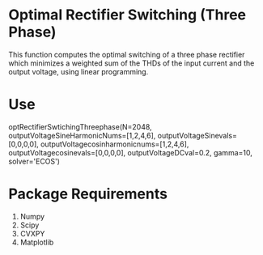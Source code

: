 # Optimal Rectifier Switching (Three Phase)
This function computes the optimal switching of a three phase rectifier which minimizes a weighted sum of the THDs of the input current and the output voltage,
 using linear programming. 

# Use
optRectifierSwtichingThreephase(N=2048, outputVoltageSineHarmonicNums=[1,2,4,6],
                          outputVoltageSinevals=[0,0,0,0],
                          outputVoltagecosinharmonicnums=[1,2,4,6],
                          outputVoltagecosinevals=[0,0,0,0],
                          outputVoltageDCval=0.2, gamma=10,
                          solver='ECOS')
                          
# Package Requirements
1. Numpy
2. Scipy 
3. CVXPY 
4. Matplotlib
